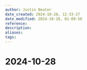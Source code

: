 ```yaml
---
author: Justin Bealer
date_created: 2024-10-28, 12-33-27
date_modified: 2024-10-28, 01-09-56
reference: 
description: 
aliases: 
tags: 
---
```

# 2024-10-28
